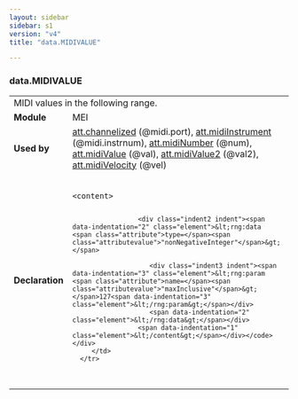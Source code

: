 ```yaml
---
layout: sidebar
sidebar: s1
version: "v4"
title: "data.MIDIVALUE"

---
```


<div class="macroSpec">
   <h3 id="data.MIDIVALUE">data.MIDIVALUE</h3>
   <table class="wovenodd">
      <tr>
         <td colspan="2" class="wovenodd-col2">MIDI values in the following range.</td>
      </tr>
      <tr>
         <td class="wovenodd-col1"><strong>Module</strong></td>
         <td class="wovenodd-col2">MEI</td>
      </tr>
      <tr>
         <td class="wovenodd-col1"><strong>Used by</strong></td>
         <td class="wovenodd-col2">
            <div class="parent"><a class="link_odd_classSpec" href="{{ site.baseurl }}/{{ page.version }}/attribute-classes/att.channelized.html">att.channelized</a> (@midi.port), <a class="link_odd_classSpec" href="{{ site.baseurl }}/{{ page.version }}/attribute-classes/att.midiInstrument.html">att.midiInstrument</a> (@midi.instrnum), <a class="link_odd_classSpec" href="{{ site.baseurl }}/{{ page.version }}/attribute-classes/att.midiNumber.html">att.midiNumber</a> (@num), <a class="link_odd_classSpec" href="{{ site.baseurl }}/{{ page.version }}/attribute-classes/att.midiValue.html">att.midiValue</a> (@val), <a class="link_odd_classSpec" href="{{ site.baseurl }}/{{ page.version }}/attribute-classes/att.midiValue2.html">att.midiValue2</a> (@val2), <a class="link_odd_classSpec" href="{{ site.baseurl }}/{{ page.version }}/attribute-classes/att.midiVelocity.html">att.midiVelocity</a> (@vel)
            </div>
         </td>
      </tr>
      <tr>
         <td class="wovenodd-col1"><strong>Declaration</strong></td>
         <td class="wovenodd-col2">
            <div class="code" xml:space="preserve" data-lang="ODD"><code>
                  <div class="indent1 indent"><span data-indentation="1" class="element">&lt;content&gt;</span>
                     
                     <div class="indent2 indent"><span data-indentation="2" class="element">&lt;rng:data <span class="attribute">type=</span><span class="attributevalue">"nonNegativeInteger"</span>&gt;</span>
                        
                        <div class="indent3 indent"><span data-indentation="3" class="element">&lt;rng:param <span class="attribute">name=</span><span class="attributevalue">"maxInclusive"</span>&gt;</span>127<span data-indentation="3" class="element">&lt;/rng:param&gt;</span></div>
                        <span data-indentation="2" class="element">&lt;/rng:data&gt;</span></div>
                     <span data-indentation="1" class="element">&lt;/content&gt;</span></div></code></div>
         </td>
      </tr>
   </table>
</div>